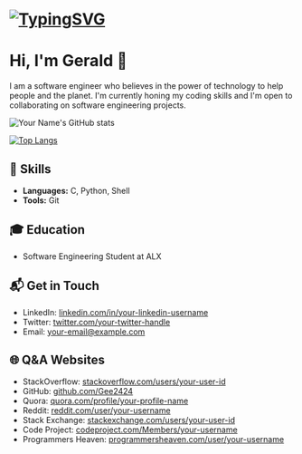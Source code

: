 # [![TypingSVG](https://readme-typing-svg.demolab.com?lines=Hey!+You+Are+Welcome+To+My+Profile;My+Name+Is+GERALD;I+Am+Passionate+About+Coding;I+Learn+By+Doing)](https://git.io/typing-svg)
# Hi, I'm Gerald 👋

I am a software engineer who believes in the power of technology to help people and the planet. I'm currently honing my coding skills and I'm open to collaborating on software engineering projects.

![Your Name's GitHub stats](https://github-readme-stats.vercel.app/api?username=Gee2424&show_icons=true&theme=radical)

[![Top Langs](https://github-readme-stats.vercel.app/api/top-langs/?username=Gee2424&layout=compact)](https://github.com/anuraghazra/github-readme-stats)

## 🚀 Skills

- **Languages:** C, Python, Shell
- **Tools:** Git

## 🎓 Education

- Software Engineering Student at ALX


## 📬 Get in Touch

- LinkedIn: [linkedin.com/in/your-linkedin-username](https://linkedin.com/in/your-linkedin-username)
- Twitter: [twitter.com/your-twitter-handle](https://twitter.com/your-twitter-handle)
- Email: [your-email@example.com](mailto:your-email@example.com)

## 🌐 Q&A Websites

- StackOverflow: [stackoverflow.com/users/your-user-id](https://stackoverflow.com/users/your-user-id)
- GitHub: [github.com/Gee2424](https://github.com/Gee2424)
- Quora: [quora.com/profile/your-profile-name](https://quora.com/profile/your-profile-name)
- Reddit: [reddit.com/user/your-username](https://reddit.com/user/your-username)
- Stack Exchange: [stackexchange.com/users/your-user-id](https://stackexchange.com/users/your-user-id)
- Code Project: [codeproject.com/Members/your-username](https://www.codeproject.com/Members/your-username)
- Programmers Heaven: [programmersheaven.com/user/your-username](http://www.programmersheaven.com/user/your-username)

